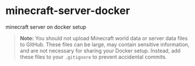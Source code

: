 # minecraft-server-docker

minecraft server on docker setup

> **Note:** You should not upload Minecraft world data or server data files to GitHub. These files can be large, may contain sensitive information, and are not necessary for sharing your Docker setup. Instead, add these files to your `.gitignore` to prevent accidental commits.
